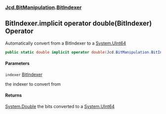 ### [Jcd.BitManipulation](Jcd.BitManipulation.md 'Jcd.BitManipulation').[BitIndexer](Jcd.BitManipulation.BitIndexer.md 'Jcd.BitManipulation.BitIndexer')

## BitIndexer.implicit operator double(BitIndexer) Operator

Automatically convert from a BitIndexer to
a [System.UInt64](https://docs.microsoft.com/en-us/dotnet/api/System.UInt64 'System.UInt64')

```csharp
public static double implicit operator double(Jcd.BitManipulation.BitIndexer indexer);
```

#### Parameters

<a name='Jcd.BitManipulation.BitIndexer.op_Implicitdouble(Jcd.BitManipulation.BitIndexer).indexer'></a>

`indexer` [BitIndexer](Jcd.BitManipulation.BitIndexer.md 'Jcd.BitManipulation.BitIndexer')

the indexer to convert from

#### Returns

[System.Double](https://docs.microsoft.com/en-us/dotnet/api/System.Double 'System.Double')
the bits converted to a [System.UInt64](https://docs.microsoft.com/en-us/dotnet/api/System.UInt64 'System.UInt64')